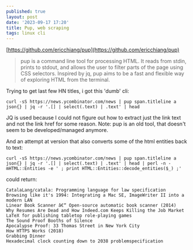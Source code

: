 ```yaml
---
published: true
layout: post
date: '2023-09-17 17:20'
title: Pup, web scraping
tags: linux cli 
---
```

[https://github.com/ericchiang/pup](https://github.com/ericchiang/pup)

> pup is a command line tool for processing HTML. It reads from stdin, prints to stdout, and allows the user to filter parts of the page using CSS selectors. Inspired by jq, pup aims to be a fast and flexible way of exploring HTML from the terminal.

Trying to get last few HN titles, i got this 'dumb' cli:

    curl -sS https://news.ycombinator.com/news | pup span.titleline a json{} | jq -r '.[] | select(.text) | .text' | head

JQ is used because I could not figure out how to extract just the link text and not the link href for some reason. Note: pup is an old tool, that doesn't seem to be developed/managed anymore.

And an attempt at version that also converts some of the html entities back to text:

    curl -sS https://news.ycombinator.com/news | pup span.titleline a json{} | jq -r '.[] | select(.text) | .text' | head | perl -n -mHTML::Entities -e ' ; print HTML::Entities::decode_entities($_) ;'

could return:

    CatalaLang/catala: Programming language for law specification
    Browsing like it's 1994: Integrating a Mac SE, ImageWriter II into a modern LAN
    Linear Book Scanner â€“ Open-source automatic book scanner (2014)
    Why Resumes Are Dead and How Indeed.com Keeps Killing the Job Market
    LaTeX for publishing tabletop role-playing games
    The Sound Proof Booths of Silence
    Apocalypse Proof: 33 Thomas Street in New York City
    How HTTPS Works (2018)
    Grabbing Dinner
    Hexadecimal clock counting down to 2038 problemspecification



